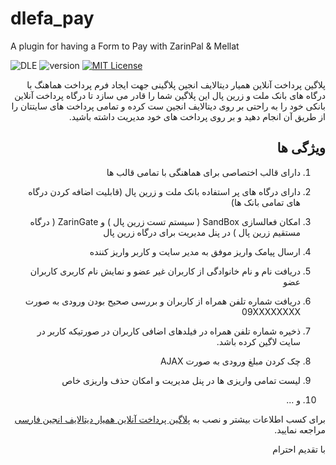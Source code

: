 # dlefa_pay
A plugin for having a Form to Pay with ZarinPal & Mellat

![DLE](https://img.shields.io/badge/DLE-13.x-green.svg?style=flat-square "DLE Version")
![version](https://img.shields.io/badge/version-1.0-red.svg?style=flat-square "Version")
[![MIT License](https://img.shields.io/badge/license-MIT-blue.svg?style=flat-square)](https://github.com/sEh3an/dlefa_pay/blob/master/LICENSE)

<div dir="rtl">
پلاگین پرداخت آنلاین همیار دیتالایف انجین پلاگینی جهت ایجاد فرم پرداخت هماهنگ با درگاه های بانک ملت و زرین پال
این پلاگین شما را قادر می سازد تا درگاه پرداخت آنلاین بانکی خود را به راحتی بر روی دیتالایف انجین ست کرده و تمامی پرداخت های سایتتان را از طریق آن انجام دهید و بر روی پرداخت های خود مدیریت داشته باشید.

## ویژگی ها

1. دارای قالب اختصاصی برای هماهنگی با تمامی قالب ها

2. دارای درگاه های پر استفاده بانک ملت و زرین پال (قابلیت اضافه کردن درگاه های تمامی بانک ها)

3. امکان فعالسازی SandBox ( سیستم تست زرین پال ) و ZarinGate ( درگاه مستقیم زرین پال ) در پنل مدیریت برای درگاه زرین پال

4. ارسال پیامک واریز موفق به مدیر سایت و کاربر واریز کننده

5. دریافت نام و نام خانوادگی از کاربران غیر عضو و نمایش نام کاربری کاربران عضو

6. دریافت شماره تلفن همراه از کاربران و بررسی صحیح بودن ورودی به صورت 09XXXXXXXX

7. ذخیره شماره تلفن همراه در فیلدهای اضافی کاربران در صورتیکه کاربر در سایت لاگین کرده باشد.

8. چک کردن مبلغ ورودی به صورت AJAX

9. لیست تمامی واریزی ها در پنل مدیریت و امکان حذف واریزی خاص

10. و ...

برای کسب اطلاعات بیشتر و نصب به <a href="https://dlefa.ir/66" target="_blank">پلاگین پرداخت آنلاین همیار دیتالایف انجین فارسی</a> مراجعه نمایید.

با تقدیم احترام
</div>

